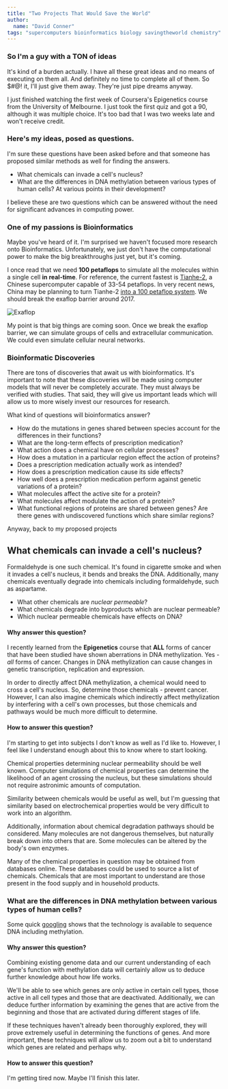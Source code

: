 ```yaml
---
title: "Two Projects That Would Save the World"
author:
  name: "David Conner"
tags: "supercomputers bioinformatics biology savingtheworld chemistry"
---
```


### So I'm a guy with a TON of ideas

It's kind of a burden actually.  I have all these great ideas and no means of executing on them all.  And definitely no time to complete all of them.  So $#@! it, I'll just give them away.  They're just pipe dreams anyway.

I just finished watching the first week of Coursera's Epigenetics course from the University of Melbourne.  I just took the first quiz and got a 90, although it was multiple choice.  It's too bad that I was two weeks late and won't receive credit.

### Here's my ideas, posed as questions.

I'm sure these questions have been asked before and that someone has proposed similar methods as well for finding the answers.

- What chemicals can invade a cell's nucleus?
- What are the differences in DNA methylation between various types of human cells?  At various points in their development?

I believe these are two questions which can be answered without the need for significant advances in computing power.

### One of my passions is Bioinformatics

Maybe you've heard of it.  I'm surprised we haven't focused more research onto Bioinformatics.  Unfortunately, we just don't have the computational power to make the big breakthroughs just yet, but it's coming.

I once read that we need **100 petaflops** to simulate all the molecules within a single cell **in real-time**.  For reference, the current fastest is [Tianhe-2](https://en.wikipedia.org/wiki/TOP500#Top_10_ranking), a Chinese supercomputer capable of 33-54 petaflops.	 In very recent news, China may be planning to turn Tianhe-2 [into a 100 petaflop system](http://www.hpcwire.com/2014/03/20/peek-chinas-plans-top-supercomputer-shows-slowdown/#/).  We should break the exaflop barrier around 2017.

<img class="img-responsive" alt="Exaflop" src="http://6lli539m39y3hpkelqsm3c2fg.wpengine.netdna-cdn.com/wp-content/uploads/2014/03/China_supercomputer_traj.png">

My point is that big things are coming soon.  Once we break the exaflop barrier, we can simulate groups of cells and extracellular communication.  We could even simulate cellular neural networks.

### Bioinformatic Discoveries

There are tons of discoveries that await us with bioinformatics.  It's important to note that these discoveries will be made using computer models that will never be completely accurate.  They must always be verified with studies.  That said, they will give us important leads which will allow us to more wisely invest our resources for research.

What kind of questions will bioinformatics answer?

- How do the mutations in genes shared between species account for the differences in their functions?
- What are the long-term effects of prescription medication?
- What action does a chemical have on cellular processes?
- How does a mutation in a particular region effect the action of proteins?
- Does a prescription medication actually work as intended?
- How does a prescription medication cause its side effects?
- How well does a prescription medication perform against genetic variations of a protein?
- What molecules affect the active site for a protein?
- What molecules affect modulate the action of a protein?
- What functional regions of proteins are shared between genes?  Are there genes with undiscovered functions which share similar regions?

Anyway, back to my proposed projects

## What chemicals can invade a cell's nucleus?

Formaldehyde is one such chemical.  It's found in cigarette smoke and when it invades a cell's nucleus, it bends and breaks the DNA.  Additionally, many chemicals eventually degrade into chemicals including formaldehyde, such as aspartame.

- What other chemicals are *nuclear permeable*?
- What chemicals degrade into byproducts which are nuclear permeable?
- Which nuclear permeable chemicals have effects on DNA?

#### Why answer this question?

I recently learned from the **Epigenetics** course that **ALL** forms of cancer that have been studied have shown aberrations in DNA methylization.  Yes - *all* forms of cancer.  Changes in DNA methylization can cause changes in genetic transcription, replication and expression.

In order to directly affect DNA methylization, a chemical would need to cross a cell's nucleus.  So, determine those chemicals - prevent cancer.  However, I can also imagine chemicals which indirectly affect methylization by interfering with a cell's own processes, but those chemicals and pathways would be much more difficult to determine.

#### How to answer this question?

I'm starting to get into subjects I don't know as well as I'd like to.  However, I feel like I understand enough about this to know where to start looking.

Chemical properties determining nuclear permeability should be well known.  Computer simulations of chemical properties can determine the likelihood of an agent crossing the nucleus, but these simulations should not require astronimic amounts of computation.

Similarity between chemicals would be useful as well, but I'm guessing that similarity based on electrochemical properties would be very difficult to work into an algorithm.

Additionally, information about chemical degradation pathways should be considered.  Many molecules are not dangerous themselves, but naturally break down into others that are.  Some molecules can be altered by the body's own enzymes.

Many of the chemical properties in question may be obtained from databases online.  These databases could be used to source a list of chemicals.  Chemicals that are most important to understand are those present in the food supply and in household products.

### What are the differences in DNA methylation between various types of human cells?

Some quick [googling](http://www.illumina.com/applications/epigenetics/sequencing_based_methylation_analysis.ilmn) shows that the technology is available to sequence DNA including methylation.

#### Why answer this question?

Combining existing genome data and our current understanding of each gene's function with methylation data will certainly allow us to deduce further knowledge about how life works.

We'll be able to see which genes are only active in certain cell types, those active in all cell types and those that are deactivated.  Additionally, we can deduce further information by examining the genes that are active from the beginning and those that are activated during different stages of life.

If these techniques haven't already been thoroughly explored, they will prove extremely useful in determining the functions of genes.  And more important, these techniques will allow us to zoom out a bit to understand which genes are related and perhaps why.

#### How to answer this question?

I'm getting tired now.  Maybe I'll finish this later.

